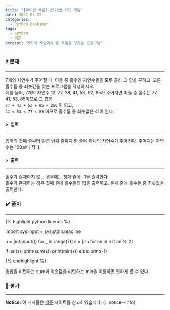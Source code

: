 ```yaml
---
title: "[파이썬 백준] 2576번 카드 게임"
date: 2022-04-22
categories:
  - Python Baekjoon
tags:
  - python
  - 백준
excerpt: "5회의 게임에서 총 득점을 구하는 프로그램"
---
```


### ❓ 문제

---

7개의 자연수가 주어질 때, 이들 중 홀수인 자연수들을 모두 골라 그 합을 구하고, 고른 홀수들 중 최솟값을 찾는 프로그램을 작성하시오.<br>
예를 들어, 7개의 자연수 12, 77, 38, 41, 53, 92, 85가 주어지면 이들 중 홀수는 77, 41, 53, 85이므로 그 합은<br>
`77 + 41 + 53 + 85 = 256` 이 되고,<br>
`41 < 53 < 77 < 85` 이므로 홀수들 중 최솟값은 41이 된다.<br>


#### > &nbsp;입력

---

입력의 첫째 줄부터 일곱 번째 줄까지 한 줄에 하나의 자연수가 주어진다. 주어지는 자연수는 100보다 작다.<br>


#### > &nbsp;출력

---

홀수가 존재하지 않는 경우에는 첫째 줄에 -1을 출력한다.<br>
홀수가 존재하는 경우 첫째 줄에 홀수들의 합을 출력하고, 둘째 줄에 홀수들 중 최솟값을 출력한다.<br>


### ✔️ 풀이

---

{% highlight python linenos %}

import sys
input = sys.stdin.readline

n = [int(input()) for _ in range(7)]
s = [nn for nn in n if nn % 2]

if len(s):
    print(sum(s))
    print(min(s))
else:
    print(-1)

{% endhighlight %}

총합을 리턴하는 sum과 최솟값을 리턴하는 min을 이용하면 편하게 풀 수 있다.

### 💬 평가

---



**Notice:** 이 게시물은 [백준](https://www.acmicpc.net/problem/2576) 사이트를 참고하였습니다.
{: .notice--info}
